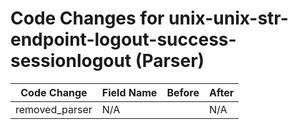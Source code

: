 # Code Changes for unix-unix-str-endpoint-logout-success-sessionlogout (Parser)

| Code Change | Field Name | Before | After |
|-------------|------------|--------|-------|
| removed_parser | N/A |  | N/A |